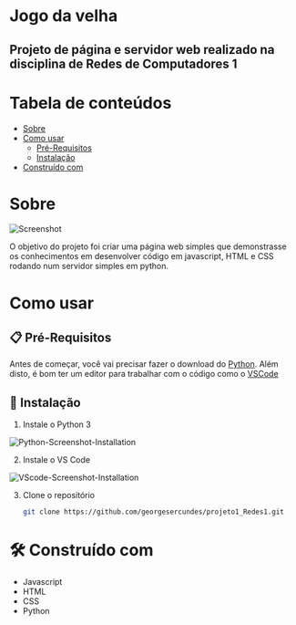 # Jogo da velha
## Projeto de página e servidor web realizado na disciplina de Redes de Computadores 1


Tabela de conteúdos
=================
<!--ts-->
   * [Sobre](#Sobre)
   * [Como usar](#como-usar)
      * [Pré-Requisitos](#pré-requisitos)
      * [Instalação](#instalação)
   * [Construído com](#construído-com)
<!--te-->


# Sobre
![Screenshot](https://github.com/georgesercundes/projeto1_Redes1/blob/master/Screenshot.png)


O objetivo do projeto foi criar uma página web simples que demonstrasse os conhecimentos em desenvolver código em javascript, HTML e CSS rodando num servidor simples em python.


# Como usar


## 📋 Pré-Requisitos

Antes de começar, você vai precisar fazer o download do [Python](https://www.python.org/downloads/). 
Além disto, é bom ter um editor para trabalhar com o código como o [VSCode](https://code.visualstudio.com/)

## 🔧 Instalação

1. Instale o Python 3

![Python-Screenshot-Installation](https://dicasdepython.com.br/images/como-instalar-python-no-windows-10/instalador-python-01-selecao-do-tipo-de-instalacao.png)

2. Instale o VS Code

![VScode-Screenshot-Installation](https://mlf.net.br/wp-content/uploads/artigos/office-addins/instalar-e-configurar-o-visual-studio-code/02.png)

3. Clone o repositório
   ```sh
   git clone https://github.com/georgesercundes/projeto1_Redes1.git
   ```


# 🛠️ Construído com

* Javascript
* HTML
* CSS
* Python
